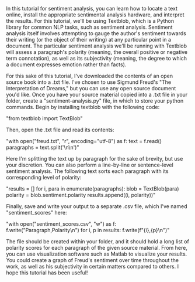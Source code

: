 
In this tutorial for sentiment analysis, you can learn how to locate a text online, install the appropriate sentimental analysis hardware, and interpret the results. For this tutorial, we'll be using Textblob, which is a Python library for common NLP tasks, such as sentiment analysis. Sentiment analysis itself involves attempting to gauge the author's sentiment towards their writing (or the object of their writing) at any particular point in a document. The particular sentiment analysis we'll be running with Textblob will assess a paragraph's polarity (meaning, the overall positive or negative term connotation), as well as its subjectivity (meaning, the degree to which a document expresses emotion rather than facts). 

For this sake of this tutorial, I've downloaded the contents of an open source book into a .txt file. I've chosen to use Sigmund Freud's "The Interpretation of Dreams," but you can use any open source document you'd like. Once you have your source material copied into a .txt file in your folder, create a "sentiment-analysis.py" file, in which to store your python commands. Begin by installing textblob with the following code: 

"from textblob import TextBlob"


Then, open the .txt file and read its contents: 

"with open("freud.txt", "r", encoding="utf-8") as f:
    text = f.read()
paragraphs = text.split('\n\n')"

Here I'm splitting the text up by paragraph for the sake of brevity, but use your discretion. You can also perform a line-by-line or sentence-level sentiment analysis. The following text sorts each paragraph with its corresponding level of polarity: 

"results = []
for i, para in enumerate(paragraphs):
    blob = TextBlob(para)
    polarity = blob.sentiment.polarity
    results.append((i, polarity))"

Finally, save and write your output to a separate .csv file, which I've named "sentiment_scores" here: 

"with open("sentiment_scores.csv", "w") as f:
    f.write("Paragraph,Polarity\n")
    for i, p in results:
        f.write(f"{i},{p}\n")"

The file should be created within your folder, and it should hold a long list of polarity scores for each paragraph of the given source material. From here, you can use visualization software such as Matlab to visualize your results. You could create a graph of Freud's sentiment over time throughout the work, as well as his subjectivity in certain matters compared to others. I hope this tutorial has been useful!
